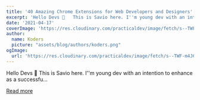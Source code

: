 ```yaml
---
title: '40 Amazing Chrome Extensions for Web Developers and Designers'
excerpt: 'Hello Devs 👋   This is Savio here. I''m young dev with an intention to enhance as a successfu...'
date: '2021-04-17'
coverImage: 'https://res.cloudinary.com/practicaldev/image/fetch/s--TWF-m4J6--/c_imagga_scale,f_auto,fl_progressive,h_420,q_auto,w_1000/https://dev-to-uploads.s3.amazonaws.com/uploads/articles/bzsgu4qc3jxt0fuot344.png'
author:
  name: Koders
  picture: "assets/blog/authors/koders.png"
ogImage:
  url: 'https://res.cloudinary.com/practicaldev/image/fetch/s--TWF-m4J6--/c_imagga_scale,f_auto,fl_progressive,h_420,q_auto,w_1000/https://dev-to-uploads.s3.amazonaws.com/uploads/articles/bzsgu4qc3jxt0fuot344.png'
---
```


Hello Devs 👋   This is Savio here. I''m young dev with an intention to enhance as a successfu...

[Read more](https://dev.to/saviomartin/40-amazing-chrome-extensions-for-web-developers-and-designers-oi6)
